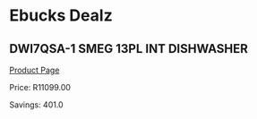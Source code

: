 
# Ebucks Dealz
## DWI7QSA-1 SMEG 13PL INT DISHWASHER
[Product Page](https://www.ebucks.com/web/shop/productSelected.do?prodId=1173300352&catId=1196429345)

Price: R11099.00

Savings: 401.0


	